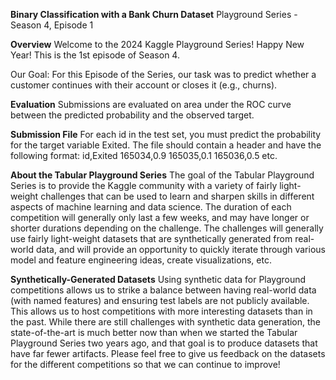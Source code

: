 **Binary Classification with a Bank Churn Dataset**
Playground Series - Season 4, Episode 1

**Overview**
Welcome to the 2024 Kaggle Playground Series! Happy New Year! This is the 1st episode of Season 4.

Our Goal: For this Episode of the Series, our task was to predict whether a customer continues with their account or closes it (e.g., churns).

**Evaluation**
Submissions are evaluated on area under the ROC curve between the predicted probability and the observed target.

**Submission File**
For each id in the test set, you must predict the probability for the target variable Exited. The file should contain a header and have the following format:
id,Exited
165034,0.9
165035,0.1
165036,0.5
etc.


**About the Tabular Playground Series**
The goal of the Tabular Playground Series is to provide the Kaggle community with a variety of fairly light-weight challenges that can be used to learn and sharpen skills in different aspects 
of machine learning and data science. The duration of each competition will generally only last a few weeks, and may have longer or shorter durations depending on the challenge. 
The challenges will generally use fairly light-weight datasets that are synthetically generated from real-world data, and will provide an opportunity to quickly iterate through various model 
and feature engineering ideas, create visualizations, etc.

**Synthetically-Generated Datasets**
Using synthetic data for Playground competitions allows us to strike a balance between having real-world data (with named features) and ensuring test labels are not publicly available. 
This allows us to host competitions with more interesting datasets than in the past. While there are still challenges with synthetic data generation, the state-of-the-art is much better now 
than when we started the Tabular Playground Series two years ago, and that goal is to produce datasets that have far fewer artifacts. Please feel free to give us feedback on the datasets for 
the different competitions so that we can continue to improve!

